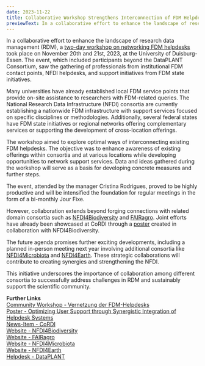 ```yaml
---
date: 2023-11-22
title: Collaborative Workshop Strengthens Interconnection of FDM Helpdesks Across Consortia and Beyond
previewText: In a collaborative effort to enhance the landscape of research data management (RDM), a two-day workshop on networking FDM helpdesks took place on November 20th and 21st, 2023, at the University of Duisburg-Essen. The event, which included participants beyond the DataPLANT Consortium, saw the gathering of professionals from institutional FDM contact points, NFDI helpdesks, and support initiatives from FDM state initiatives...
---
```


In a collaborative effort to enhance the landscape of research data management (RDM), a [two-day workshop on networking FDM helpdesks](https://www.nfdi.de/community-workshop-helpdesk-vernetzung/) took place on November 20th and 21st, 2023, at the University of Duisburg-Essen. The event, which included participants beyond the DataPLANT Consortium, saw the gathering of professionals from institutional FDM contact points, NFDI helpdesks, and support initiatives from FDM state initiatives.

Many universities have already established local FDM service points that provide on-site assistance to researchers with FDM-related queries. The National Research Data Infrastructure (NFDI) consortia are currently establishing a nationwide FDM infrastructure with support services focused on specific disciplines or methodologies. Additionally, several federal states have FDM state initiatives or regional networks offering complementary services or supporting the development of cross-location offerings.

The workshop aimed to explore optimal ways of interconnecting existing FDM helpdesks. The objective was to enhance awareness of existing offerings within consortia and at various locations while developing opportunities to network support services. Data and ideas gathered during the workshop will serve as a basis for developing concrete measures and further steps.

The event, attended by the manager Cristina Rodrigues, proved to be highly productive and will be intensified the foundation for regular meetings in the form of a bi-monthly Jour Fixe.

However, collaboration extends beyond forging connections with related domain consortia such as [NFDI4Biodiversity](https://www.nfdi4biodiversity.org/de/) and [FAIRagro](https://fairagro.net/). Joint efforts have already been showcased at CoRDI through a [poster](https://zenodo.org/doi/10.5281/zenodo.8356210) created in collaboration with NFDI4Biodiversity.

The future agenda promises further exciting developments, including a planned in-person meeting next year involving additional consortia like [NFDI4Microbiota](https://nfdi4microbiota.de/) and [NFDI4Earth](https://www.nfdi4earth.de/). These strategic collaborations will contribute to creating synergies and strengthening the NFDI.

This initiative underscores the importance of collaboration among different consortia to successfully address challenges in RDM and sustainably support the scientific community.

**Further Links**   
[Community Workshop - Vernetzung der FDM-Helpdesks](https://www.nfdi.de/community-workshop-helpdesk-vernetzung/)   
[Poster - Optimizing User Support through Synergistic Integration of Helpdesk Systems](https://zenodo.org/doi/10.5281/zenodo.8356210)    
[News-Item - CoRDI](https://nfdi4plants.org/content/news/2023-09-18-dataplant-attended-the-1st-conference-on-research-data-infrastructure.html)  
[Website - NFDI4Biodiversity](https://www.nfdi4biodiversity.org/de/)  
[Website - FAIRagro](https://fairagro.net/)   
[Website - NFDI4Microbiota](https://nfdi4microbiota.de/)  
[Website - NFDI4Earth](https://www.nfdi4earth.de/)   
[Helpdesk - DataPLANT](https://helpdesk.nfdi4plants.org/)
